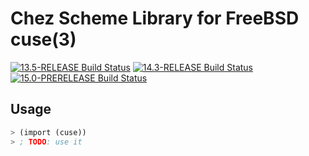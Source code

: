 Chez Scheme Library for FreeBSD cuse(3)
=======================================

[![13.5-RELEASE Build Status](https://api.cirrus-ci.com/github/ryan-moeller/chez-cuse.svg?branch=main&task=releases/amd64/13.5-RELEASE)](https://cirrus-ci.com/github/ryan-moeller/chez-cuse)
[![14.3-RELEASE Build Status](https://api.cirrus-ci.com/github/ryan-moeller/chez-cuse.svg?branch=main&task=releases/amd64/14.3-RELEASE)](https://cirrus-ci.com/github/ryan-moeller/chez-cuse)
[![15.0-PRERELEASE Build Status](https://api.cirrus-ci.com/github/ryan-moeller/chez-cuse.svg?branch=main&task=snapshots/amd64/15.0-PRERELEASE)](https://cirrus-ci.com/github/ryan-moeller/chez-cuse)

Usage
-----

```scheme
> (import (cuse))
> ; TODO: use it
```
